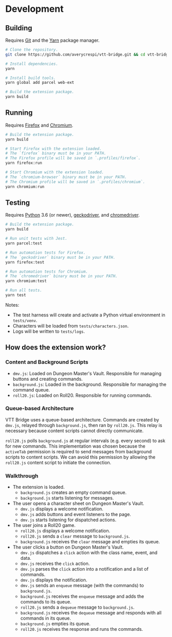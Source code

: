 # Development

## Building

Requires [Git](https://git-scm.com/) and the [Yarn](https://yarnpkg.com/) package manager.

```sh
# Clone the repository.
git clone https://github.com/averycrespi/vtt-bridge.git && cd vtt-bridge

# Install dependencies.
yarn

# Install build tools.
yarn global add parcel web-ext

# Build the extension package.
yarn build
```

## Running

Requires [Firefox](https://www.mozilla.org/en-CA/firefox/) and [Chromium](https://www.chromium.org/).

```sh
# Build the extension package.
yarn build

# Start Firefox with the extension loaded.
# The `firefox` binary must be in your PATH.
# The Firefox profile will be saved in `.profiles/firefox`.
yarn firefox:run

# Start Chromium with the extension loaded.
# The `chromium-browser` binary must be in your PATH.
# The Chromium profile will be saved in `.profiles/chromium`.
yarn chromium:run
```

## Testing

Requires [Python](https://www.python.org/) 3.6 (or newer), [geckodriver](https://firefox-source-docs.mozilla.org/testing/geckodriver/), and [chromedriver](https://chromedriver.chromium.org/).

```sh
# Build the extension package.
yarn build

# Run unit tests with Jest.
yarn parcel:test

# Run automation tests for Firefox.
# The `geckodriver` binary must be in your PATH.
yarn firefox:test

# Run automation tests for Chromium.
# The `chromedriver` binary must be in your PATH.
yarn chromium:test

# Run all tests.
yarn test
```

Notes:

- The test harness will create and activate a Python virtual environment in `tests/venv`.
- Characters will be loaded from `tests/characters.json`.
- Logs will be written to `tests/logs`.

## How does the extension work?

### Content and Background Scripts

- `dmv.js`: Loaded on Dungeon Master's Vault. Responsible for managing buttons and creating commands.
- `background.js`: Loaded in the background. Responsible for managing the command queue.
- `roll20.js`: Loaded on Roll20. Responsible for running commands.

### Queue-based Architecture

VTT Bridge uses a queue-based architecture. Commands are created by `dmv.js`, relayed through `background.js`, then ran by `roll20.js`. This relay is necessary because content scripts cannot directly communicate.

`roll20.js` polls `background.js` at regular intervals (e.g. every second) to ask for new commands. This implementation was chosen because the `activeTab` permission is required to send messages from background scripts to content scripts. We can avoid this permission by allowing the `roll20.js` content script to initiate the connection.

### Walkthrough

- The extension is loaded.
  - `background.js` creates an empty command queue.
  - `background.js` starts listening for messages.
- The user opens a character sheet on Dungeon Master's Vault.
  - `dmv.js` displays a welcome notification.
  - `dmv.js` adds buttons and event listeners to the page.
  - `dmv.js` starts listening for dispatched actions.
- The user joins a Roll20 game.
  - `roll20.js` displays a welcome notification.
  - `roll20.js` sends a `clear` message to `background.js`.
  - `background.js` receives the `clear` message and empties its queue.
- The user clicks a button on Dungeon Master's Vault.
  - `dmv.js` dispatches a `click` action with the class name, event, and data.
  - `dmv.js` receives the `click` action.
  - `dmv.js` parses the `click` action into a notification and a list of commands.
  - `dmv.js` displays the notification.
  - `dmv.js` sends an `enqueue` message (with the commands) to `background.js`.
  - `background.js` receives the `enqueue` message and adds the commands to its queue.
  - `roll20.js` sends a `dequeue` message to `background.js`.
  - `background.js` receives the `dequeue` message and responds with all commands in its queue.
  - `background.js` empties its queue.
  - `roll20.js` receives the response and runs the commands.
